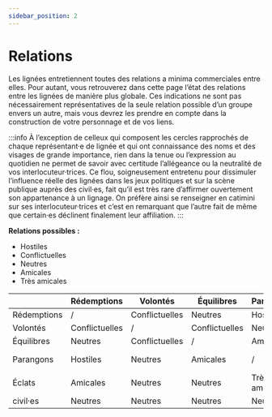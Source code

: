 ```yaml
---
sidebar_position: 2
---
```


# Relations

Les lignées entretiennent toutes des relations a minima commerciales entre elles. Pour autant, vous retrouverez dans cette page l’état des relations entre les lignées de manière plus globale. Ces indications ne sont pas nécessairement représentatives de la seule relation possible d’un groupe envers un autre, mais vous devrez les prendre en compte dans la construction de votre personnage et de vos liens.

:::info
À l’exception de celleux qui composent les cercles rapprochés de chaque représentant·e de lignée et qui ont connaissance des noms et des visages de grande importance, rien dans la tenue ou l’expression au quotidien ne permet de savoir avec certitude l’allégeance ou la neutralité de vos interlocuteur·trices.
Ce flou, soigneusement entretenu pour dissimuler l’influence réelle des lignées dans les jeux politiques et sur la scène publique auprès des civil·es, fait qu’il est très rare d’affirmer ouvertement son appartenance à un lignage. On préfère ainsi se renseigner en catimini sur ses interlocuteur·trices et c’est en remarquant que l’autre fait de même que certain·es déclinent finalement leur affiliation.
:::

**Relations possibles :**

- Hostiles
- Conflictuelles
- Neutres
- Amicales
- Très amicales

|  | Rédemptions | Volontés | Équilibres | Parangons | Éclats | civil·es |
| --- | --- | --- | --- | --- | --- | --- |
| Rédemptions | / | Conflictuelles | Neutres | Hostiles | Amicales | Neutres |
| Volontés | Conflictuelles | / | Conflictuelles | Neutres | Neutres | Neutres |
| Équilibres | Neutres | Conflictuelles | / | Amicales | Neutres | Neutres |
| Parangons | Hostiles | Neutres | Amicales | / | Très amicales | Neutres |
| Éclats | Amicales | Neutres | Neutres | Très amicales | / | Neutres |
| civil·es | Neutres | Neutres | Neutres | Neutres | Neutres | / |
